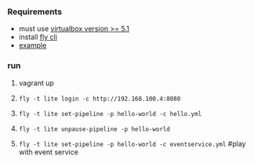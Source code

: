 ### Requirements
- must use [virtualbox version >= 5.1](https://www.virtualbox.org)
- install [fly cli](https://concourse.ci/fly-cli.html)
- [example](http://danoncoding.com/programming/2015/12/17/setting-up-a-simple-pipeline-with-concourse-ci/)
### run
1. vagrant up

2. `fly -t lite login -c http://192.168.100.4:8080`

3. `fly -t lite set-pipeline -p hello-world -c hello.yml`

4. `fly -t lite unpause-pipeline -p hello-world`

5. `fly -t lite set-pipeline -p hello-world -c eventservice.yml` #play with event service
